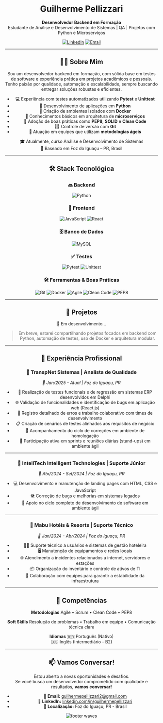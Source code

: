 <h1 align="center">Guilherme Pellizzari</h1>

<p align="center">
  <strong>Desenvolvedor Backend em Formação</strong><br>
  Estudante de Análise e Desenvolvimento de Sistemas | QA | Projetos com Python e Microserviços
</p>

<p align="center">
  <a href="https://www.linkedin.com/in/guilhermepellizzari" target="_blank"><img src="https://img.shields.io/badge/LinkedIn-0077B5?style=for-the-badge&logo=linkedin&logoColor=white" alt="LinkedIn"/></a>
  <a href="mailto:guilhermepellizzari@gmail.com"><img src="https://img.shields.io/badge/Email-D14836?style=for-the-badge&logo=gmail&logoColor=white" alt="Email"/></a>
</p>

---

<div align="center">

## 🧑‍💻 Sobre Mim

Sou um desenvolvedor backend em formação, com sólida base em testes de software e experiência prática em projetos acadêmicos e pessoais. Tenho paixão por qualidade, automação e escalabilidade, sempre buscando entregar soluções robustas e eficientes.

- 💻 Experiência com testes automatizados utilizando **Pytest** e **Unittest**
- 🐍 Desenvolvimento de aplicações em **Python**
- 🐳 Criação de ambientes isolados com **Docker**
- 🧱 Conhecimentos básicos em arquitetura de **microserviços**
- 📐 Adoção de boas práticas como **PEP8**, **SOLID** e **Clean Code**
- 👨‍💻 Controle de versão com **Git**
- 🔄 Atuação em equipes que utilizam **metodologias ágeis**

🎓 Atualmente, curso Análise e Desenvolvimento de Sistemas  
📍 Baseado em Foz do Iguaçu – PR, Brasil

</div>

---

<div align="center">

## 🛠️ Stack Tecnológica

### 🔙 Backend
<img src="https://img.shields.io/badge/Python-3670A0?style=for-the-badge&logo=python&logoColor=yellow" alt="Python" />

### 🎨 Frontend
<img src="https://img.shields.io/badge/JavaScript-F7DF1E?style=for-the-badge&logo=javascript&logoColor=black" alt="JavaScript" />
<img src="https://img.shields.io/badge/React-20232A?style=for-the-badge&logo=react&logoColor=61DAFB" alt="React" />

### 🗄️ Banco de Dados
<img src="https://img.shields.io/badge/MySQL-4479A1?style=for-the-badge&logo=mysql&logoColor=white" alt="MySQL" />

### ✅ Testes
<img src="https://img.shields.io/badge/Pytest-0A0A0A?style=for-the-badge&logo=pytest&logoColor=white" alt="Pytest" />
<img src="https://img.shields.io/badge/Unittest-blue?style=for-the-badge" alt="Unittest" />

### 🛠️ Ferramentas & Boas Práticas
<img src="https://img.shields.io/badge/Git-F05032?style=for-the-badge&logo=git&logoColor=white" alt="Git" />
<img src="https://img.shields.io/badge/Docker-2496ED?style=for-the-badge&logo=docker&logoColor=white" alt="Docker" />
<img src="https://img.shields.io/badge/Agile-333333?style=for-the-badge&logo=agile&logoColor=white" alt="Agile" />
<img src="https://img.shields.io/badge/Clean%20Code-%2300C853?style=for-the-badge" alt="Clean Code" />
<img src="https://img.shields.io/badge/PEP8-FFD43B?style=for-the-badge&logo=python&logoColor=black" alt="PEP8" />

</div>

---

<div align="center">

## 🚀 Projetos

🔧 Em desenvolvimento...

> Em breve, estarei compartilhando projetos focados em backend com Python, automação de testes, uso de Docker e arquitetura modular.

</div>

---

<div align="center">

## 💼 Experiência Profissional

### 🏢 TranspNet Sistemas | Analista de Qualidade
*📅 Jan/2025 - Atual | Foz do Iguaçu, PR*

- 🧪 Realização de testes funcionais e de regressão em sistemas ERP desenvolvidos em Delphi
- 🌐 Validação de funcionalidades e identificação de bugs em aplicação web (React.js)
- 🐞 Registro detalhado de erros e trabalho colaborativo com times de desenvolvimento
- 📋 Criação de cenários de testes alinhados aos requisitos de negócio
- 🔄 Acompanhamento do ciclo de correções em ambiente de homologação
- 🧠 Participação ativa em sprints e reuniões diárias (stand-ups) em ambiente ágil

---

### 🏢 IntellTech Intelligent Technologies | Suporte Júnior
*📅 Abr/2024 - Set/2024 | Foz do Iguaçu, PR*

- 💻 Desenvolvimento e manutenção de landing pages com HTML, CSS e JavaScript
- 🛠️ Correção de bugs e melhorias em sistemas legados
- 🚀 Apoio no ciclo completo de desenvolvimento de software em ambiente ágil

---

### 🏢 Mabu Hotéis & Resorts | Suporte Técnico
*📅 Jan/2024 - Abr/2024 | Foz do Iguaçu, PR*

- 🧑‍💼 Suporte técnico a usuários e sistemas de gestão hoteleira
- 🖥️ Manutenção de equipamentos e redes locais
- 🌐 Atendimento a incidentes relacionados a internet, servidores e estações
- 📦 Organização do inventário e controle de ativos de TI
- 🤝 Colaboração com equipes para garantir a estabilidade da infraestrutura

</div>

---

<div align="center">

## 🎯 Competências

**Metodologias** Agile • Scrum • Clean Code • PEP8

**Soft Skills** Resolução de problemas • Trabalho em equipe • Comunicação técnica clara

**Idiomas** 🇧🇷 Português (Nativo)  
🇺🇸 Inglês (Intermediário - B2)

</div>

---

<div align="center">

## 📫 Vamos Conversar!

Estou aberto a novas oportunidades e desafios.  
Se você busca um desenvolvedor comprometido com qualidade e resultados, **vamos conversar!**

- 📧 **Email:** guilhermepellizzari2@gmail.com
- 💼 **LinkedIn:** [linkedin.com/in/guilhermepellizzari](https://www.linkedin.com/in/guilhermepellizzari)
- 📍 **Localização:** Foz do Iguaçu, PR - Brasil

</div>

<p align="center">
  <img src="https://camo.githubusercontent.com/ff1d4eb768b74fa335491dd8a7e87d95017665c1570e5a8828fddfdb728da450/68747470733a2f2f63617073756c652d72656e6465722e76657263656c2e6170702f6170693f747970653d776176696e6726636f6c6f723d6772616469656e74266865696768743d3130302673656374696f6e3d666f6f746572" alt="footer waves" />
</p>
